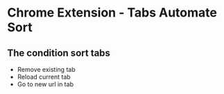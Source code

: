 # Chrome Extension - Tabs Automate Sort

## The condition sort tabs
- Remove existing tab
- Reload current tab
- Go to new url in tab